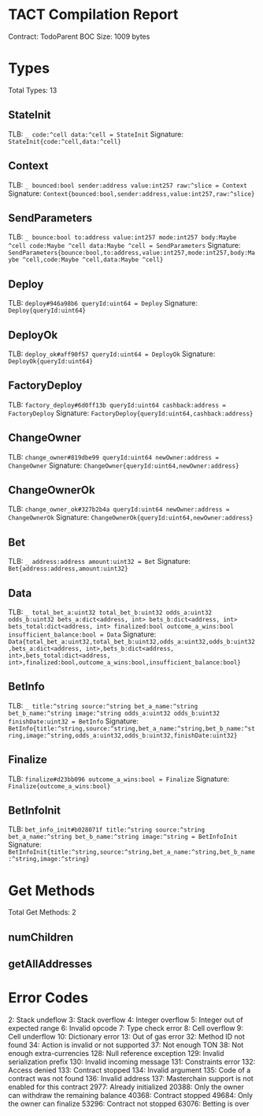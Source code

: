 # TACT Compilation Report
Contract: TodoParent
BOC Size: 1009 bytes

# Types
Total Types: 13

## StateInit
TLB: `_ code:^cell data:^cell = StateInit`
Signature: `StateInit{code:^cell,data:^cell}`

## Context
TLB: `_ bounced:bool sender:address value:int257 raw:^slice = Context`
Signature: `Context{bounced:bool,sender:address,value:int257,raw:^slice}`

## SendParameters
TLB: `_ bounce:bool to:address value:int257 mode:int257 body:Maybe ^cell code:Maybe ^cell data:Maybe ^cell = SendParameters`
Signature: `SendParameters{bounce:bool,to:address,value:int257,mode:int257,body:Maybe ^cell,code:Maybe ^cell,data:Maybe ^cell}`

## Deploy
TLB: `deploy#946a98b6 queryId:uint64 = Deploy`
Signature: `Deploy{queryId:uint64}`

## DeployOk
TLB: `deploy_ok#aff90f57 queryId:uint64 = DeployOk`
Signature: `DeployOk{queryId:uint64}`

## FactoryDeploy
TLB: `factory_deploy#6d0ff13b queryId:uint64 cashback:address = FactoryDeploy`
Signature: `FactoryDeploy{queryId:uint64,cashback:address}`

## ChangeOwner
TLB: `change_owner#819dbe99 queryId:uint64 newOwner:address = ChangeOwner`
Signature: `ChangeOwner{queryId:uint64,newOwner:address}`

## ChangeOwnerOk
TLB: `change_owner_ok#327b2b4a queryId:uint64 newOwner:address = ChangeOwnerOk`
Signature: `ChangeOwnerOk{queryId:uint64,newOwner:address}`

## Bet
TLB: `_ address:address amount:uint32 = Bet`
Signature: `Bet{address:address,amount:uint32}`

## Data
TLB: `_ total_bet_a:uint32 total_bet_b:uint32 odds_a:uint32 odds_b:uint32 bets_a:dict<address, int> bets_b:dict<address, int> bets_total:dict<address, int> finalized:bool outcome_a_wins:bool insufficient_balance:bool = Data`
Signature: `Data{total_bet_a:uint32,total_bet_b:uint32,odds_a:uint32,odds_b:uint32,bets_a:dict<address, int>,bets_b:dict<address, int>,bets_total:dict<address, int>,finalized:bool,outcome_a_wins:bool,insufficient_balance:bool}`

## BetInfo
TLB: `_ title:^string source:^string bet_a_name:^string bet_b_name:^string image:^string odds_a:uint32 odds_b:uint32 finishDate:uint32 = BetInfo`
Signature: `BetInfo{title:^string,source:^string,bet_a_name:^string,bet_b_name:^string,image:^string,odds_a:uint32,odds_b:uint32,finishDate:uint32}`

## Finalize
TLB: `finalize#d23bb096 outcome_a_wins:bool = Finalize`
Signature: `Finalize{outcome_a_wins:bool}`

## BetInfoInit
TLB: `bet_info_init#b028071f title:^string source:^string bet_a_name:^string bet_b_name:^string image:^string = BetInfoInit`
Signature: `BetInfoInit{title:^string,source:^string,bet_a_name:^string,bet_b_name:^string,image:^string}`

# Get Methods
Total Get Methods: 2

## numChildren

## getAllAddresses

# Error Codes
2: Stack undeflow
3: Stack overflow
4: Integer overflow
5: Integer out of expected range
6: Invalid opcode
7: Type check error
8: Cell overflow
9: Cell underflow
10: Dictionary error
13: Out of gas error
32: Method ID not found
34: Action is invalid or not supported
37: Not enough TON
38: Not enough extra-currencies
128: Null reference exception
129: Invalid serialization prefix
130: Invalid incoming message
131: Constraints error
132: Access denied
133: Contract stopped
134: Invalid argument
135: Code of a contract was not found
136: Invalid address
137: Masterchain support is not enabled for this contract
2977: Already initialized
20388: Only the owner can withdraw the remaining balance
40368: Contract stopped
49684: Only the owner can finalize
53296: Contract not stopped
63076: Betting is over